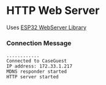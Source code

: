 # HTTP Web Server


Uses [ESP32 WebServer Library](https://github.com/espressif/arduino-esp32/tree/master/libraries/WebServer)


### Connection Message

```
............Connected to CaseGuestIP address: 172.33.1.217MDNS responder startedHTTP server started```
